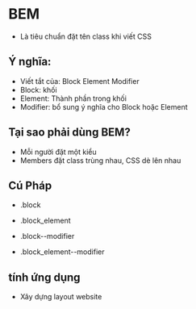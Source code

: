 # BEM
- Là tiêu chuẩn đặt tên class khi viết CSS

## Ý nghĩa:
- Viết tắt của: Block Element Modifier
- Block: khối 
- Element: Thành phần trong khối 
- Modifier: bổ sung ý nghĩa cho Block hoặc Element

## Tại sao phải dùng BEM?
- Mỗi người đặt một kiểu
- Members đặt class trùng nhau, CSS dè lên nhau 

## Cú Pháp
- .block
- .block_element

- .block--modifier
- .block_element--modifier

## tính ứng dụng 
- Xây dựng layout website 
